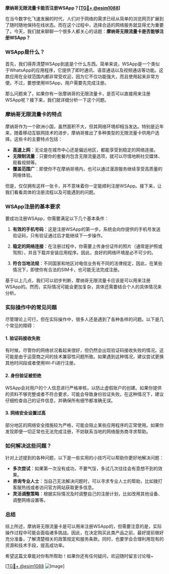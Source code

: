 **摩纳哥无限流量卡能否注册WSApp？[[TG💪+ @esim1088](https://t.me/s/esim1088)]**

在当今数字化飞速发展的时代，人们对于网络的需求已经从简单的浏览网页扩展到了随时随地保持在线状态。而在这个过程中，选择合适的网络服务就显得尤为重要了。今天，我们就来聊聊一个很多人都关心的话题：**摩纳哥无限流量卡是否能够注册WSApp？**

### WSApp是什么？

首先，我们得弄清楚WSApp到底是个什么东西。简单来说，WSApp是一个类似于WhatsApp的应用程序，它提供了即时通讯、语音通话以及视频通话等功能。这款应用在全球范围内都非常受欢迎，因为它不仅功能强大，而且使用起来非常方便。不过，要想使用WSApp，用户需要先完成注册。

那么问题来了，如果你有一张摩纳哥的无限流量卡，是否可以直接用来注册WSApp呢？接下来，我们就详细分析一下这个问题。

### 摩纳哥无限流量卡的特点

摩纳哥作为一个欧洲小国，虽然面积不大，但其网络环境却相当发达。特别是近年来，随着移动互联网技术的进步，摩纳哥推出了多种类型的无限流量卡供用户选择。这些卡的主要特点包括：

- **高速上网**：无论是在城市中心还是偏远地区，都能享受到稳定的网络连接。
- **无限制流量**：只要你的套餐内包含无限流量选项，就可以尽情地刷社交媒体、观看视频等。
- **覆盖范围广**：即使你不在摩纳哥境内，也可以通过漫游服务继续享受高质量的网络体验。

但是，仅仅拥有这样一张卡，并不意味着你一定能顺利注册WSApp。接下来，让我们看看具体的注册流程以及可能遇到的问题。

### WSApp注册的基本要求

要成功注册WSApp，你需要满足以下几个基本条件：

1. **有效的手机号码**：这是注册WSApp的第一步。系统会向你提供的手机号发送验证码，只有验证通过后才能继续下一步操作。
   
2. **稳定的网络连接**：在注册过程中，你需要上传身份证件的照片（通常是护照或驾照），并且下载并安装应用程序。因此，良好的网络环境是必不可少的。

3. **符合当地法规**：不同国家和地区对电信业务有不同的法律规定，因此，在某些情况下，即使你有合法的SIM卡，也可能无法完成注册。

基于以上几点，我们可以初步判断，摩纳哥无限流量卡应该是可以用来注册WSApp的。然而，实际情况可能会更加复杂，具体还需要结合个人的具体情况来分析。

### 实际操作中的常见问题

尽管理论上可行，但在实际操作中，很多人还是遇到了各种各样的问题。以下是几个常见的障碍：

#### 1. 验证码接收失败
有时候，尽管你的网络状况看起来很好，但仍然会出现验证码接收失败的情况。这可能是由于运营商之间的技术兼容性问题所致。如果遇到这种情况，建议尝试更换其他时间段或者使用Wi-Fi进行注册。

#### 2. 身份验证被拒绝
WSApp会对用户的个人信息进行严格审核，以防止虚假账户的创建。如果你提供的资料不够完整或者不符合要求，可能会导致身份验证失败。在这种情况下，建议仔细检查自己的证件信息，并确保所有细节都准确无误。

#### 3. 网络安全设置过高
部分地区的网络安全措施较为严格，可能会阻止某些应用程序的正常使用。如果你发现即便一切正常也无法完成注册，不妨联系当地的网络服务商寻求帮助。

### 如何解决这些问题？

针对上述提到的各种问题，以下是一些实用的小技巧可以帮助你更好地解决问题：

- **多次尝试**：如果第一次没有成功，不要气馁，多试几次往往会有意想不到的效果。
- **咨询专业人士**：当自己无法解决问题时，可以寻求专业人士的帮助，比如拨打客服热线或者访问官方网站获取更多信息。
- **灵活调整策略**：根据实际情况及时调整自己的注册计划，比如改用其他设备、调整网络设置等。

### 总结

综上所述，摩纳哥无限流量卡是可以用来注册WSApp的，但需要注意的是，实际操作过程中可能会面临诸多挑战。因此，在决定购买此类产品之前，最好提前做好充分准备，了解清楚相关的政策规定和服务条款。同时，也要学会合理利用现有的资源和技术手段，提高成功率。

希望这篇文章能对你有所帮助！如果你还有任何疑问，欢迎随时留言讨论哦~

[[TG💪+ @esim1088](https://t.me/s/esim1088) ![Image](https://i.postimg.cc/4NQfJmqS/Snipaste-2025-05-13-00-14-12.png)]
